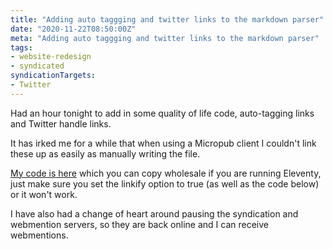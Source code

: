 ```yaml
---
title: "Adding auto taggging and twitter links to the markdown parser"
date: "2020-11-22T08:50:00Z"
meta: "Adding auto taggging and twitter links to the markdown parser"
tags:
- website-redesign
- syndicated
syndicationTargets:
- Twitter
---
```

Had an hour tonight to add in some quality of life code, auto-tagging links and Twitter handle links.

It has irked me for a while that when using a Micropub client I couldn't link these up as easily as manually writing the file.

[My code is here](https://github.com/vipickering/vincentp/blob/main/lib/parsers/markdown/markdown.js) which you can copy wholesale if you are running Eleventy, just make sure you set the linkify option to true (as well as the code below) or it won't work.

I have also had a change of heart around pausing the syndication and webmention servers, so they are back online and I can receive webmentions.
